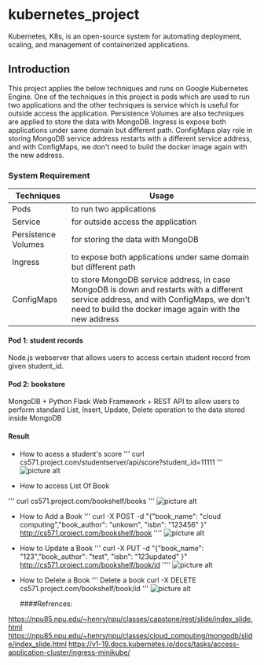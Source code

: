 # kubernetes_project

Kubernetes, K8s, is an open-source system for automating deployment, scaling, and management of containerized applications.

## Introduction
This project applies the below techniques and runs on Google Kubernetes Engine. One of the techniques in this project is pods which are used to run two applications and the other techniques is service which is useful for outside access the application. Persistence Volumes  are also techniques are applied to store the data with MongoDB. Ingress is expose both applications under same domain but different path. ConfigMaps play role in storing MongoDB service address restarts with a different service address, and with ConfigMaps, we don't need to build the docker image again with the new address.

### System Requirement 

| Techniques	           |     Usage                                                       |
| ------------------------   | -----------------------------------------------------------     |
| Pods	                    | to run two applications                                         |
| Service                    | for outside access the application                              |
| Persistence Volumes        | for storing the data with MongoDB                               |
| Ingress                    |to expose both applications under same domain but different path |
|ConfigMaps                  |to store MongoDB service address, in case MongoDB is down and restarts with a different service                                                                      address, and with ConfigMaps, we don't need to build the docker image again with the new address



#### Pod 1: student records

Node.js webserver that allows users to access certain student record from given student_id.

#### Pod 2: bookstore

MongoDB + Python Flask Web Framework + REST API to allow users to perform standard List, Insert, Update, Delete operation to the data stored inside MongoDB

#### Result

- How to acess a student's score
'''
curl cs571.project.com/studentserver/api/score?student_id=11111
'''
![picture alt](https://github.com/Maryam-Taherzadeh/Kubernetes-project/blob/main/pic/pic_1.png)

- How to access List Of Book

'''
curl cs571.project.com/bookshelf/books
'''
![picture alt](https://github.com/Maryam-Taherzadeh/Kubernetes-project/blob/main/pic/pic_2.png)

- How to Add a Book
'''
curl -X POST -d "{\"book_name\": \"cloud computing\",\"book_author\": \"unkown\", \"isbn\": \"123456\" }" http://cs571.project.com/bookshelf/book
''''
![picture alt](https://github.com/Maryam-Taherzadeh/Kubernetes-project/blob/main/pic/pic_3.png)

- How to Update a Book
'''
curl -X PUT -d "{\"book_name\": \"123\",\"book_author\": \"test\", \"isbn\": \"123updated\" }" http://cs571.project.com/bookshelf/book/id
''''
![picture alt](https://github.com/Maryam-Taherzadeh/Kubernetes-project/blob/main/pic/pic_4.png)


- How to Delete a Book
'''
Delete a book curl -X DELETE cs571.project.com/bookshelf/book/id
'''
![picture alt](https://github.com/Maryam-Taherzadeh/Kubernetes-project/blob/main/pic/pic_5.png)



  ####Refrences:          
  
https://npu85.npu.edu/~henry/npu/classes/capstone/rest/slide/index_slide.html
https://npu85.npu.edu/~henry/npu/classes/cloud_computing/mongodb/slide/index_slide.html
https://v1-19.docs.kubernetes.io/docs/tasks/access-application-cluster/ingress-minikube/


